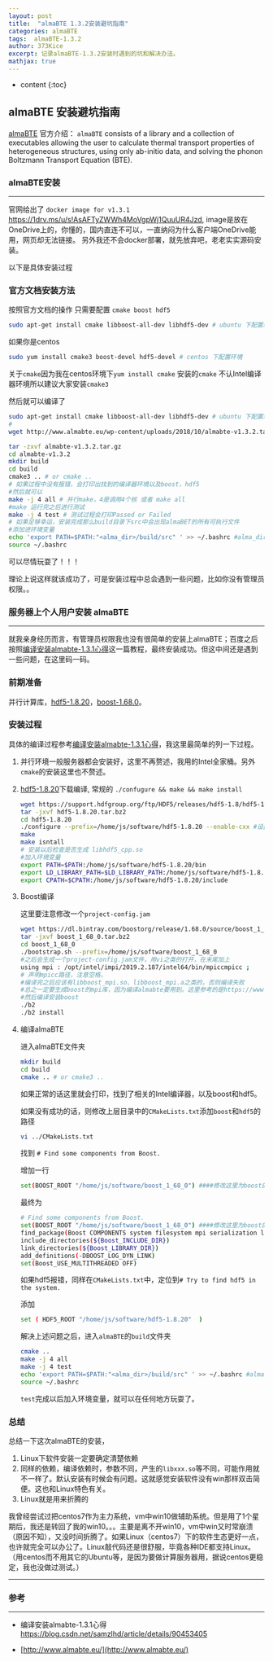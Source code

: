 ```yaml
---
layout: post
title:  "almaBTE 1.3.2安装避坑指南"
categories: almaBTE
tags:  almaBTE-1.3.2
author: 373Kice
excerpt: 记录almaBTE-1.3.2安装时遇到的坑和解决办法。
mathjax: true
---
```

* content
{:toc}

## almaBTE 安装避坑指南

[almaBTE](http://www.almabte.eu/) 官方介绍：
```almaBTE``` consists of a library and a collection of executables allowing the user to calculate thermal transport properties of heterogeneous structures, using only ab-initio data, and solving the phonon Boltzmann Transport Equation (BTE).

### almaBTE安装

---
官网给出了 ```docker image for v1.3.1``` <https://1drv.ms/u/s!AsAFTyZWWh4MoVgpWj1QuuUR4Jzd>, image是放在OneDrive上的，你懂的，国内直连不可以，一直纳闷为什么客户端OneDrive能用，网页却无法链接。
另外我还不会docker部署，就先放弃吧，老老实实源码安装。

以下是具体安装过程

### 官方文档安装方法

按照官方文档的操作
只需要配置 ```cmake boost hdf5```

```bash
sudo apt-get install cmake libboost-all-dev libhdf5-dev # ubuntu 下配置环境 (这三个的具体作用以后再说。。。)
```

如果你是centos

```bash
sudo yum install cmake3 boost-devel hdf5-devel # centos 下配置环境
```

关于```cmake```因为我在centos环境下```yum install cmake``` 安装的```cmake``` 不认Intel编译器环境所以建议大家安装```cmake3```

然后就可以编译了

```bash
sudo apt-get install cmake libboost-all-dev libhdf5-dev # ubuntu 下配置环境
#
wget http://www.almabte.eu/wp-content/uploads/2018/10/almabte-v1.3.2.tar.gz

tar -zxvf almabte-v1.3.2.tar.gz
cd almabte-v1.3.2
mkdir build
cd build
cmake3 .. # or cmake ..
# 如果过程中没有报错，会打印出找到的编译器环境以及boost，hdf5
#然后就可以
make -j 4 all # 并行make，4是调用4个核 或者 make all
#make 运行完之后进行测试
make -j 4 test # 测试过程会打印Passed or Failed
# 如果足够幸运，安装完成那么build目录下src中会出现almaBET的所有可执行文件
#添加进环境变量
echo 'export PATH=$PATH:"<alma_dir>/build/src" ' >> ~/.bashrc #alma_dir改为alma软件的路径
source ~/.bashrc
```

可以尽情玩耍了！！！

理论上说这样就该成功了，可是安装过程中总会遇到一些问题，比如你没有管理员权限。。

### 服务器上个人用户安装 almaBTE

---
就我亲身经历而言，有管理员权限我也没有很简单的安装上almaBTE；百度之后按照[编译安装almabte-1.3.1心得](https://blog.csdn.net/samzlhd/article/details/90453405)这一篇教程，最终安装成功。但这中间还是遇到一些问题，在这里码一码。

### 前期准备

并行计算库，[hdf5-1.8.20](https://support.hdfgroup.org/ftp/HDF5/releases/hdf5-1.8/hdf5-1.8.20/src/hdf5-1.8.20.tar.bz2)，[boost-1.68.0](https://dl.bintray.com/boostorg/release/1.68.0/source/boost_1_68_0.tar.bz2)。

### 安装过程

具体的编译过程参考[编译安装almabte-1.3.1心得](https://blog.csdn.net/samzlhd/article/details/90453405)，我这里最简单的列一下过程。

1. 并行环境一般服务器都会安装好，这里不再赘述，我用的Intel全家桶。另外```cmake```的安装这里也不赘述。
2. [hdf5-1.8.20](https://support.hdfgroup.org/ftp/HDF5/releases/hdf5-1.8/hdf5-1.8.20/src/hdf5-1.8.20.tar.bz2)下载编译,
常规的 ```./confugure && make && make install```

   ```bash
   wget https://support.hdfgroup.org/ftp/HDF5/releases/hdf5-1.8/hdf5-1.8.20/src/hdf5-1.8.20.tar.bz2
   tar -jxvf hdf5-1.8.20.tar.bz2
   cd hdf5-1.8.20
   ./configure --prefix=/home/js/software/hdf5-1.8.20 --enable-cxx #设置安装目录，并使用c
   make
   make isntall
   # 安装以后检查是否生成 libhdf5_cpp.so
   #加入环境变量
   export PATH=$PATH:/home/js/software/hdf5-1.8.20/bin
   export LD_LIBRARY_PATH=$LD_LIBRARY_PATH:/home/js/software/hdf5-1.8.20/lib
   export CPATH=$CPATH:/home/js/software/hdf5-1.8.20/include
   ```

3. Boost编译

    这里要注意修改一个```project-config.jam```

    ```bash
    wget https://dl.bintray.com/boostorg/release/1.68.0/source/boost_1_68_0.tar.bz2
    tar -jxvf boost_1_68_0.tar.bz2
    cd boost_1_68_0
    ./bootstrap.sh --prefix=/home/js/software/boost_1_68_0
    #之后会生成一个project-config.jam文件，用vi之类的打开，在末尾加上
    using mpi : /opt/intel/impi/2019.2.187/intel64/bin/mpiccmpicc ;
    # 声明mpicc路径，注意空格，
    #编译完之后应该有libboost_mpi.so、libboost_mpi.a之类的，否则编译失败
    #总之一定要生成boost的mpi库，因为编译almabte要用到。这里参考的是https://www.boost.org/doc/libs/1_70_0/doc/html/mpi/getting_started.html
    #然后编译安装boost
    ./b2
    ./b2 install
    ```

4. 编译almaBTE

    进入almaBTE文件夹

    ``` bash
    mkdir build
    cd build
    cmake .. # or cmake3 ..
    ```

    如果正常的话这里就会打印，找到了相关的Intel编译器，以及boost和hdf5。

    如果没有成功的话，则修改上层目录中的```CMakeLists.txt```添加```boost```和```hdf5```的路径

    ```bash
    vi ../CMakeLists.txt
    ```

    找到   ```# Find some components from Boost.```

    增加一行

    ```bash
    set(BOOST_ROOT "/home/js/software/boost_1_68_0") ####修改这里为boost的路径
    ```

    最终为

    ```bash
    # Find some components from Boost.
    set(BOOST_ROOT "/home/js/software/boost_1_68_0") ####修改这里为boost的路径
    find_package(Boost COMPONENTS system filesystem mpi serialization log REQUIRED)
    include_directories(${Boost_INCLUDE_DIR})
    link_directories(${Boost_LIBRARY_DIR})
    add_definitions(-DBOOST_LOG_DYN_LINK)
    set(Boost_USE_MULTITHREADED OFF)
    ```

    如果hdf5报错，同样在```CMakeLists.txt```中，定位到```# Try to find hdf5 in the system.```

    添加

    ```bash
    set ( HDF5_ROOT "/home/js/software/hdf5-1.8.20"  )
    ```

    解决上述问题之后，进入```almaBTE```的```build```文件夹

    ```bash
    cmake ..
    make -j 4 all
    make -j 4 test
    echo 'export PATH=$PATH:"<alma_dir>/build/src" ' >> ~/.bashrc #alma_dir改为alma软件的路径
    source ~/.bashrc
    ```

    ```test```完成以后加入环境变量，就可以在任何地方玩耍了。

### 总结

总结一下这次almaBTE的安装，

1. Linux下软件安装一定要确定清楚依赖
2. 同样的依赖，编译依赖时，参数不同，产生的```libxxx.so```等不同，可能作用就不一样了。默认安装有时候会有问题。这就感觉安装软件没有win那样双击简便。这也和Linux特色有关。
3. Linux就是用来折腾的

我曾经尝试过把centos7作为主力系统，vm中win10做辅助系统。但是用了1个星期后，我还是转回了我的win10。。。主要是离不开win10，vm中win又时常崩溃（原因不知），又没时间折腾了。如果Linux（centos7）下的软件生态更好一点，也许就完全可以办公了。Linux敲代码还是很舒服，毕竟各种IDE都支持Linux。（用centos而不用其它的Ubuntu等，是因为要做计算服务器用，据说centos更稳定，我也没做过测试。）

---

### 参考

---

* 编译安装almabte-1.3.1心得 <https://blog.csdn.net/samzlhd/article/details/90453405>

* [http://www.almabte.eu/](http://www.almabte.eu/)
